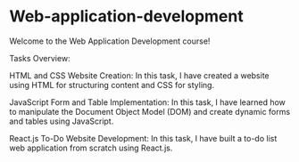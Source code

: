 # Web-application-development

Welcome to the Web Application Development course!

Tasks Overview:

HTML and CSS Website Creation:
In this task, I have created a website using HTML for structuring content and CSS for styling.

JavaScript Form and Table Implementation:
In this task, I have learned how to manipulate the Document Object Model (DOM) and create dynamic forms and tables using JavaScript.

React.js To-Do Website Development:
In this task, I have built a to-do list web application from scratch using React.js.
